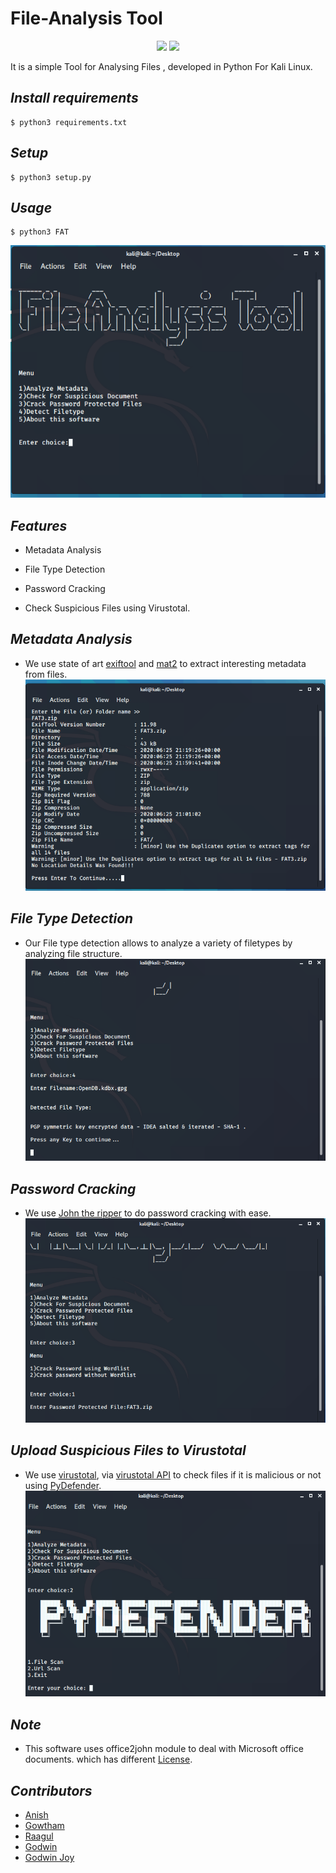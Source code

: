 # File-Analysis Tool
<p align = "center">
<img src = "https://img.shields.io/badge/License-GPL%20v3.0-green">
<img src = "https://img.shields.io/badge/Platform-linux-inactive">
</p>

It is a simple Tool for Analysing  Files , developed in Python For Kali Linux.

## ***Install requirements***
```
$ python3 requirements.txt
```

## ***Setup***
```
$ python3 setup.py
```

## ***Usage***
```
$ python3 FAT
```
![](https://github.com/Anish-M-code/File-Analysis-Tool/blob/master/DEMO/signal-2020-06-25-220856.png)
## ***Features***

* Metadata Analysis

* File Type Detection

* Password Cracking

* Check Suspicious Files using Virustotal.

## ***Metadata Analysis***
* We use state of art  [exiftool](https://exiftool.org/) and [mat2](https://pypi.org/project/mat2/) to extract interesting metadata from
files.
![](https://github.com/Anish-M-code/File-Analysis-Tool/blob/master/DEMO/signal-2020-06-25-222429.png)

## ***File Type Detection***
* Our File type detection allows to analyze a variety of filetypes by analyzing file structure.
![](https://github.com/Anish-M-code/File-Analysis-Tool/blob/master/DEMO/signal-2020-06-25-222329~2.png)

## ***Password Cracking***
* We use [John the ripper](https://en.m.wikipedia.org/wiki/John_the_Ripper) to do password cracking with ease. 
![](https://github.com/Anish-M-code/File-Analysis-Tool/blob/master/DEMO/signal-2020-06-25-222424.png)

## ***Upload Suspicious Files to Virustotal***
* We use  [virustotal](https://www.virustotal.com/gui/home/upload), via  [virustotal API](https://pypi.org/project/virustotal-python/) to check files if it is malicious or not using [PyDefender](https://github.com/Raagul26/PyDefender).
![](https://github.com/Anish-M-code/File-Analysis-Tool/blob/master/DEMO/signal-2020-06-25-221317.png)

## ***Note***
* This software uses office2john module to deal with Microsoft office documents. which has different 
[License](https://github.com/magnumripper/JohnTheRipper/blob/bleeding-jumbo/run/office2john.py).

## ***Contributors***
* [Anish](https://www.github.com/anish-m-code)
* [Gowtham](https://www.github.com/gowtham758550)
* [Raagul](https://www.github.com/raagul26)
* [Godwin](https://www.github.com/godwinujeen)
* [Godwin Joy](https://www.github.com/god-dark)
